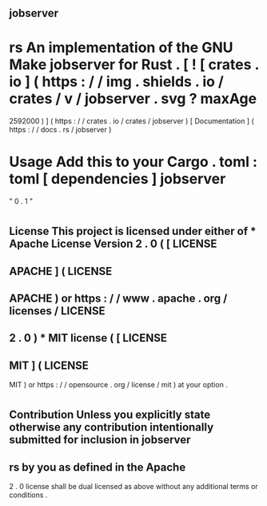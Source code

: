 #
jobserver
-
rs
An
implementation
of
the
GNU
Make
jobserver
for
Rust
.
[
!
[
crates
.
io
]
(
https
:
/
/
img
.
shields
.
io
/
crates
/
v
/
jobserver
.
svg
?
maxAge
=
2592000
)
]
(
https
:
/
/
crates
.
io
/
crates
/
jobserver
)
[
Documentation
]
(
https
:
/
/
docs
.
rs
/
jobserver
)
#
#
Usage
Add
this
to
your
Cargo
.
toml
:
toml
[
dependencies
]
jobserver
=
"
0
.
1
"
#
License
This
project
is
licensed
under
either
of
*
Apache
License
Version
2
.
0
(
[
LICENSE
-
APACHE
]
(
LICENSE
-
APACHE
)
or
https
:
/
/
www
.
apache
.
org
/
licenses
/
LICENSE
-
2
.
0
)
*
MIT
license
(
[
LICENSE
-
MIT
]
(
LICENSE
-
MIT
)
or
https
:
/
/
opensource
.
org
/
license
/
mit
)
at
your
option
.
#
#
#
Contribution
Unless
you
explicitly
state
otherwise
any
contribution
intentionally
submitted
for
inclusion
in
jobserver
-
rs
by
you
as
defined
in
the
Apache
-
2
.
0
license
shall
be
dual
licensed
as
above
without
any
additional
terms
or
conditions
.
